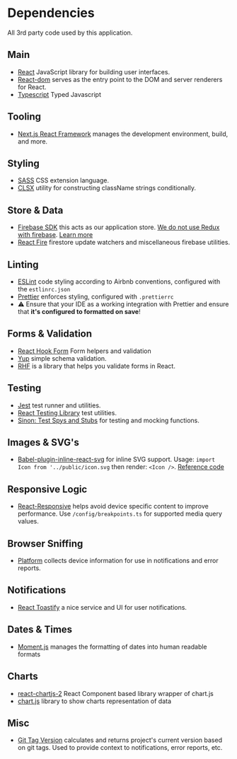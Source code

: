 # Dependencies

All 3rd party code used by this application.

## Main

- [React](https://reactjs.org/) JavaScript library for building user interfaces.
- [React-dom](https://www.npmjs.com/package/react-dom) serves as the entry point to the DOM and server renderers for React.
- [Typescript](https://www.typescriptlang.org/) Typed Javascript

## Tooling

- [Next.js React Framework](https://nextjs.org/) manages the development environment, build, and more.

## Styling

- [SASS](https://sass-lang.com/) CSS extension language.
- [CLSX](https://www.npmjs.com/package/clsx) utility for constructing className strings conditionally.

## Store & Data

- [Firebase SDK](https://github.com/firebase/firebase-js-sdk) this acts as our application store.  [We do not use Redux with firebase](https://prescottprue.medium.com/react-and-firebase-without-redux-5c1b2b6a6ba1).  [Learn more](https://firebase.google.com/)
- [React Fire](https://github.com/FirebaseExtended/reactfire) firestore update watchers and miscellaneous firebase utilities.

## Linting

- [ESLint](https://eslint.org/) code styling according to Airbnb conventions, configured with the `estlinrc.json`
- [Prettier](https://prettier.io/) enforces styling, configured with `.prettierrc`
- ⚠️ Ensure that your IDE as a working integration with Prettier and ensure that **it's configured to formatted on save**!

## Forms & Validation

- [React Hook Form](https://react-hook-form.com/) Form helpers and validation
- [Yup](https://github.com/jquense/yup) simple schema validation.
- [RHF](https://react-hook-form.com/) is a library that helps you validate forms in React.

## Testing

- [Jest](https://facebook.github.io/jest/) test runner and utilities.
- [React Testing Library](https://testing-library.com/docs/react-testing-library/intro/) test utilities.
- [Sinon: Test Spys and Stubs](https://sinonjs.org/) for testing and mocking functions.

## Images & SVG's

- [Babel-plugin-inline-react-svg](https://github.com/airbnb/babel-plugin-inline-react-svg) for inline SVG support. Usage:
  `import Icon from '../public/icon.svg` then render: `<Icon />`. [Reference code](https://github.com/vercel/next.js/tree/master/examples/svg-components)

## Responsive Logic

- [React-Responsive](https://github.com/contra/react-responsive) helps avoid device specific content to improve performance. Use `/config/breakpoints.ts` for supported media query values.

## Browser Sniffing

- [Platform](https://github.com/bestiejs/platform.js) collects device information for use in notifications and error reports.

## Notifications

- [React Toastify](https://github.com/fkhadra/react-toastify) a nice service and UI for user notifications.

## Dates & Times

- [Moment.js](https://momentjs.com/) manages the formatting of dates into human readable formats

## Charts

- [react-chartjs-2](https://github.com/reactchartjs/react-chartjs-2) React Component based library wrapper of chart.js  
- [chart.js](https://www.chartjs.org/docs/latest/) library to show charts representation of data

## Misc

- [Git Tag Version](https://github.com/bushee/git-tag-version) calculates and returns project's current version based on git tags. Used to provide context to notifications, error reports, etc.
